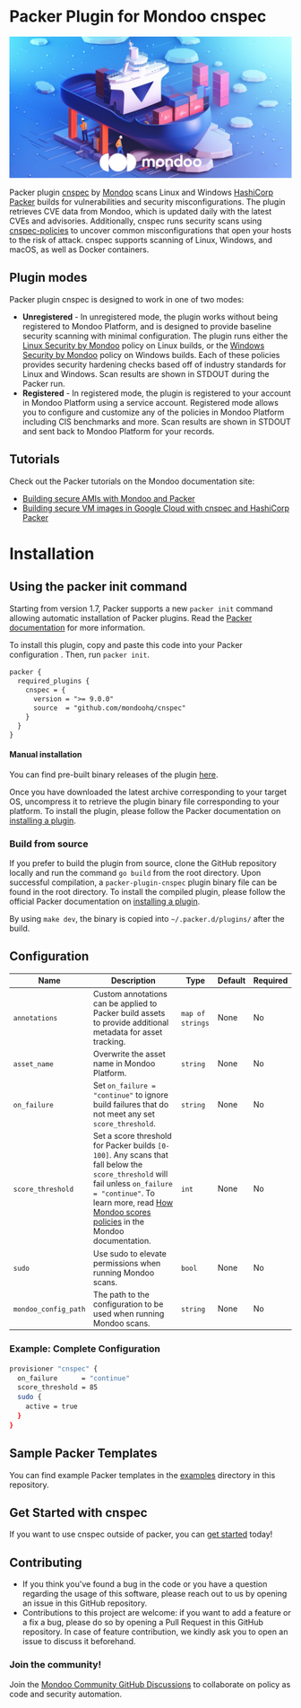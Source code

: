 # Packer Plugin for Mondoo cnspec

![packer-plugin-cnspec illustration](.github/social/preview.jpg)

Packer plugin [cnspec](https://github.com/mondoohq/cnspec) by [Mondoo](https://mondoo.com) scans Linux and Windows [HashiCorp Packer](https://www.packer.io) builds for vulnerabilities and security misconfigurations. The plugin retrieves CVE data from Mondoo, which is updated daily with the latest CVEs and advisories. Additionally, cnspec runs security scans using [cnspec-policies](https://github.com/mondoohq/cnspec-policies) to uncover common misconfigurations that open your hosts to the risk of attack. cnspec supports scanning of Linux, Windows, and macOS, as well as Docker containers.

## Plugin modes

Packer plugin cnspec is designed to work in one of two modes:

- **Unregistered** - In unregistered mode, the plugin works without being registered to Mondoo Platform, and is designed to provide baseline security scanning with minimal configuration. The plugin runs either the [Linux Security by Mondoo](https://github.com/mondoohq/cnspec-policies/blob/main/core/mondoo-linux-security.mql.yaml) policy on Linux builds, or the [Windows Security by Mondoo](https://github.com/mondoohq/cnspec-policies/blob/main/core/mondoo-windows-security.mql.yaml) policy on Windows builds. Each of these policies provides security hardening checks based off of industry standards for Linux and Windows. Scan results are shown in STDOUT during the Packer run.  
- **Registered** - In registered mode, the plugin is registered to your account in Mondoo Platform using a service account. Registered mode allows you to configure and customize any of the policies in Mondoo Platform including CIS benchmarks and more. Scan results are shown in STDOUT and sent back to Mondoo Platform for your records.



## Tutorials

Check out the Packer tutorials on the Mondoo documentation site:

- [Building secure AMIs with Mondoo and Packer](https://mondoo.com/docs/cnspec/cnspec-aws/cnspec-aws-packer/)
- [Building secure VM images in Google Cloud with cnspec and HashiCorp Packer](https://mondoo.com/docs/cnspec/cnspec-gcp/cnspec-gcp-packer/) 

# Installation

## Using the packer init command
Starting from version 1.7, Packer supports a new `packer init` command allowing automatic installation of Packer plugins. Read the [Packer documentation](https://www.packer.io/docs/commands/init) for more information.

To install this plugin, copy and paste this code into your Packer configuration . Then, run `packer init`.

```hcl
packer {
  required_plugins {
    cnspec = {
      version = ">= 9.0.0"
      source  = "github.com/mondoohq/cnspec"
    }
  }
}
```

#### Manual installation

You can find pre-built binary releases of the plugin [here](https://github.com/mondoohq/packer-plugin-cnspec/releases).

Once you have downloaded the latest archive corresponding to your target OS, uncompress it to retrieve the plugin binary file corresponding to your platform. To install the plugin, please follow the Packer documentation on
[installing a plugin](https://www.packer.io/docs/extending/plugins/#installing-plugins).

### Build from source

If you prefer to build the plugin from source, clone the GitHub repository locally and run the command `go build` from the root directory. Upon successful compilation, a `packer-plugin-cnspec` plugin binary file can be found in the root directory. To install the compiled plugin, please follow the official Packer documentation on [installing a plugin](https://www.packer.io/docs/extending/plugins/#installing-plugins).

By using `make dev`, the binary is copied into `~/.packer.d/plugins/` after the build.

## Configuration

| **Name** | **Description** | **Type** | **Default** | **Required** |
|---|---|------------------|-------------|--------------|
| `annotations`     | Custom annotations can be applied to Packer build assets to provide additional metadata for asset tracking.  | `map of strings` | None | No |
| `asset_name`      | Overwrite the asset name in Mondoo Platform. | `string` | None | No |
| `on_failure`      | Set `on_failure = "continue"` to ignore build failures that do not meet any set `score_threshold`.| `string` | None | No |
| `score_threshold` | Set a score threshold for Packer builds `[0-100]`. Any scans that fall below the `score_threshold` will fail unless `on_failure = "continue"`. To learn more, read [How Mondoo scores policies](https://mondoo.com/docs/platform/console/monitor/#how-mondoo-scores-policies) in the Mondoo documentation. | `int`            | None        | No           |
| `sudo`            | Use sudo to elevate permissions when running Mondoo scans. | `bool`         | None        | No           |
| `mondoo_config_path`            | The path to the configuration to be used when running Mondoo scans. | `string`         | None        | No           |


### Example: Complete Configuration

```bash
provisioner "cnspec" {
  on_failure      = "continue"
  score_threshold = 85
  sudo {
    active = true
  }
}
```

## Sample Packer Templates

You can find example Packer templates in the [examples](/examples/) directory in this repository.

## Get Started with cnspec

If you want to use cnspec outside of packer, you can [get started](https://mondoo.com/docs/cnspec/) today!

## Contributing

* If you think you've found a bug in the code or you have a question regarding
  the usage of this software, please reach out to us by opening an issue in
  this GitHub repository.
* Contributions to this project are welcome: if you want to add a feature or a
  fix a bug, please do so by opening a Pull Request in this GitHub repository.
  In case of feature contribution, we kindly ask you to open an issue to
  discuss it beforehand.

### Join the community!

Join the [Mondoo Community GitHub Discussions](https://github.com/orgs/mondoohq/discussions) to collaborate on policy as code and security automation.
